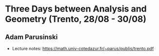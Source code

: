 # Three Days between Analysis and Geometry (Trento, 28/08 - 30/08)

## Adam Parusinski

- Lecture notes: https://math.univ-cotedazur.fr/~parus/publis/trento.pdf
